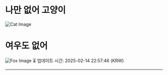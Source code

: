 
# 나만 없어 고양이

![Cat Image](https://cdn2.thecatapi.com/images/Y2MO5GWHO.jpg)

# 여우도 없어
![Fox Image](https://randomfox.ca/images/27.jpg)
⏳ 업데이트 시간: 2025-02-14 22:57:46 (KRW)

---
